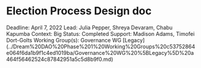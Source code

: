 # Election Process Design doc

Deadline: April 7, 2022
Lead: Julia Pepper, Shreya Devaram, Chabu Kapumba
Context: Big
Status: Completed
Support: Madison Adams, Timofei Dort-Golts
Working Group(s): Governance WG [Legacy] (../Dream%20DAO%20Phase%201%20Working%20Groups%20c53752864e064f6da1b9f1c4ed1019ba/Governance%20WG%20%5BLegacy%5D%20a464f56462524c87842951a5c5d8b9f0.md)
